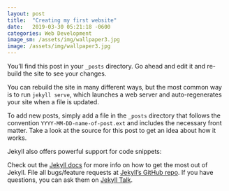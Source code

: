 ```yaml
---
layout: post
title:  "Creating my first website"
date:   2019-03-30 05:21:18 -0600
categories: Web Development
image_sm: /assets/img/wallpaper3.jpg
image: /assets/img/wallpaper3.jpg
---
```


You’ll find this post in your `_posts` directory. Go ahead and edit it and re-build the site to see your changes.

You can rebuild the site in many different ways, but the most common way is to run `jekyll serve`, which launches a web server and auto-regenerates your site when a file is updated.

To add new posts, simply add a file in the `_posts` directory that follows the convention `YYYY-MM-DD-name-of-post.ext` and includes the necessary front matter. Take a look at the source for this post to get an idea about how it works.

Jekyll also offers powerful support for code snippets:


Check out the [Jekyll docs][jekyll-docs] for more info on how to get the most out of Jekyll. File all bugs/feature requests at [Jekyll’s GitHub repo][jekyll-gh]. If you have questions, you can ask them on [Jekyll Talk][jekyll-talk].

[jekyll-docs]: http://jekyllrb.com/docs/home
[jekyll-gh]:   https://github.com/jekyll/jekyll
[jekyll-talk]: https://talk.jekyllrb.com/
